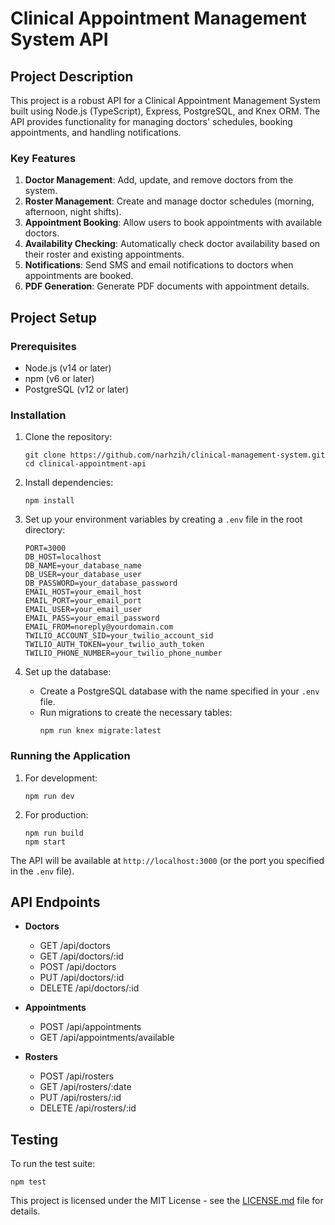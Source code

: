 # Clinical Appointment Management System API

## Project Description

This project is a robust API for a Clinical Appointment Management System built using Node.js (TypeScript), Express, PostgreSQL, and Knex ORM. The API provides functionality for managing doctors' schedules, booking appointments, and handling notifications.

### Key Features

1. **Doctor Management**: Add, update, and remove doctors from the system.
2. **Roster Management**: Create and manage doctor schedules (morning, afternoon, night shifts).
3. **Appointment Booking**: Allow users to book appointments with available doctors.
4. **Availability Checking**: Automatically check doctor availability based on their roster and existing appointments.
5. **Notifications**: Send SMS and email notifications to doctors when appointments are booked.
6. **PDF Generation**: Generate PDF documents with appointment details.

## Project Setup

### Prerequisites

-   Node.js (v14 or later)
-   npm (v6 or later)
-   PostgreSQL (v12 or later)

### Installation

1. Clone the repository:

    ```
    git clone https://github.com/narhzih/clinical-management-system.git
    cd clinical-appointment-api
    ```

2. Install dependencies:

    ```
    npm install
    ```

3. Set up your environment variables by creating a `.env` file in the root directory:

    ```
    PORT=3000
    DB_HOST=localhost
    DB_NAME=your_database_name
    DB_USER=your_database_user
    DB_PASSWORD=your_database_password
    EMAIL_HOST=your_email_host
    EMAIL_PORT=your_email_port
    EMAIL_USER=your_email_user
    EMAIL_PASS=your_email_password
    EMAIL_FROM=noreply@yourdomain.com
    TWILIO_ACCOUNT_SID=your_twilio_account_sid
    TWILIO_AUTH_TOKEN=your_twilio_auth_token
    TWILIO_PHONE_NUMBER=your_twilio_phone_number
    ```

4. Set up the database:
    - Create a PostgreSQL database with the name specified in your `.env` file.
    - Run migrations to create the necessary tables:
        ```
        npm run knex migrate:latest
        ```

### Running the Application

1. For development:

    ```
    npm run dev
    ```

2. For production:
    ```
    npm run build
    npm start
    ```

The API will be available at `http://localhost:3000` (or the port you specified in the `.env` file).

## API Endpoints

-   **Doctors**

    -   GET /api/doctors
    -   GET /api/doctors/:id
    -   POST /api/doctors
    -   PUT /api/doctors/:id
    -   DELETE /api/doctors/:id

-   **Appointments**

    -   POST /api/appointments
    -   GET /api/appointments/available

-   **Rosters**
    -   POST /api/rosters
    -   GET /api/rosters/:date
    -   PUT /api/rosters/:id
    -   DELETE /api/rosters/:id

## Testing

To run the test suite:

```
npm test
```

This project is licensed under the MIT License - see the [LICENSE.md](LICENSE.md) file for details.
